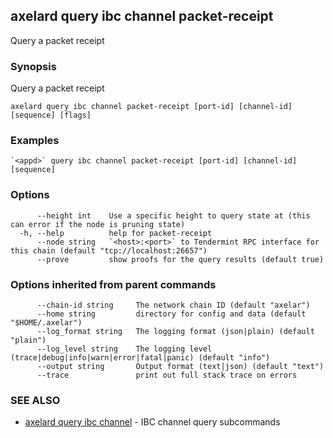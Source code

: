 ## axelard query ibc channel packet-receipt

Query a packet receipt

### Synopsis

Query a packet receipt

```
axelard query ibc channel packet-receipt [port-id] [channel-id] [sequence] [flags]
```

### Examples

```
`<appd>` query ibc channel packet-receipt [port-id] [channel-id] [sequence]
```

### Options

```
      --height int    Use a specific height to query state at (this can error if the node is pruning state)
  -h, --help          help for packet-receipt
      --node string   `<host>:<port>` to Tendermint RPC interface for this chain (default "tcp://localhost:26657")
      --prove         show proofs for the query results (default true)
```

### Options inherited from parent commands

```
      --chain-id string     The network chain ID (default "axelar")
      --home string         directory for config and data (default "$HOME/.axelar")
      --log_format string   The logging format (json|plain) (default "plain")
      --log_level string    The logging level (trace|debug|info|warn|error|fatal|panic) (default "info")
      --output string       Output format (text|json) (default "text")
      --trace               print out full stack trace on errors
```

### SEE ALSO

- [axelard query ibc channel](/cli-docs/v0_29_1/axelard_query_ibc_channel) - IBC channel query subcommands
